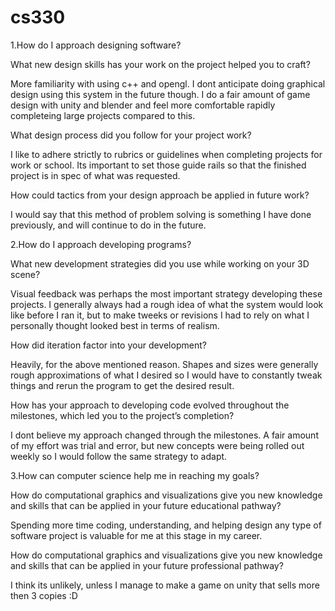 # cs330

1.How do I approach designing software?


What new design skills has your work on the project helped you to craft?

More familiarity with using c++ and opengl. I dont anticipate doing graphical design using this system in the future though. I do a fair amount of game design with unity and blender and feel more comfortable rapidly completeing large projects compared to this.

What design process did you follow for your project work?

I like to adhere strictly to rubrics or guidelines when completing projects for work or school. Its important to set those guide rails so that the finished project is in spec of what was requested.

How could tactics from your design approach be applied in future work?

I would say that this method of problem solving is something I have done previously, and will continue to do in the future.


2.How do I approach developing programs?


What new development strategies did you use while working on your 3D scene?

Visual feedback was perhaps the most important strategy developing these projects. I generally always had a rough idea of what the system would look like before I ran it, but to make tweeks or revisions I had to rely on what I personally thought looked best in terms of realism.

How did iteration factor into your development?

Heavily, for the above mentioned reason. Shapes and sizes were generally rough approximations of what I desired so I would have to constantly tweak things and rerun the program to get the desired result.

How has your approach to developing code evolved throughout the milestones, which led you to the project’s completion?

I dont believe my approach changed through the milestones. A fair amount of my effort was trial and error, but new concepts were being rolled out weekly so I would follow the same strategy to adapt.


3.How can computer science help me in reaching my goals?


How do computational graphics and visualizations give you new knowledge and skills that can be applied in your future educational pathway?

Spending more time coding, understanding, and helping design any type of software project is valuable for me at this stage in my career.

How do computational graphics and visualizations give you new knowledge and skills that can be applied in your future professional pathway?

I think its unlikely, unless I manage to make a game on unity that sells more then 3 copies :D

